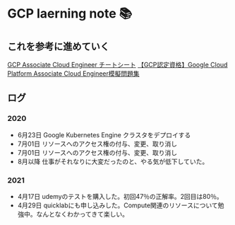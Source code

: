# GCP laerning note 📚

## これを参考に進めていく
[GCP Associate Cloud Engineer チートシート](https://qiita.com/kyo2bay/items/b9d1e5f2511c90b94c92)
[【GCP認定資格】Google Cloud Platform Associate Cloud Engineer模擬問題集](https://www.udemy.com/course/gcp-ace-mogi/)

## ログ
### 2020
* 6月23日 Google Kubernetes Engine クラスタをデプロイする
* 7月01日 リソースへのアクセス権の付与、変更、取り消し
* 7月01日 リソースへのアクセス権の付与、変更、取り消し
* 8月以降 仕事がそれなりに大変だったのと、やる気が低下していた。


### 2021
* 4月17日 udemyのテストを購入した。初回47％の正解率。2回目は80％。
* 4月29日 quicklabにも申し込みした。Compute関連のリソースについて勉強中。なんとなくわかってきて楽しい。



